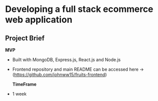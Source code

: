 # Developing a full stack ecommerce web application

## Project Brief

**MVP**

- Built with MongoDB, Express.js, React.js and Node.js
- Frontend repository and main README can be accessed here -> (https://github.com/johnww15/fruits-frontend)

  **TimeFrame**

- 1 week
